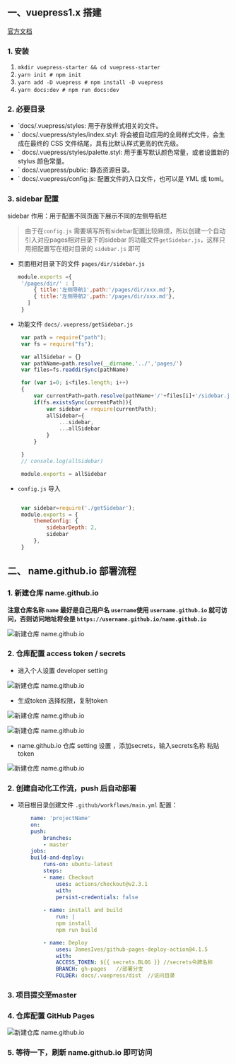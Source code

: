 ## 一、vuepress1.x 搭建

[官方文档](https://www.vuepress.cn/guide/getting-started.html)
### 1. 安装
1. `mkdir vuepress-starter && cd vuepress-starter`
2. `yarn init # npm init`
3. `yarn add -D vuepress # npm install -D vuepress`
4. `yarn docs:dev # npm run docs:dev`

### 2. 必要目录

- `docs/.vuepress/styles: 用于存放样式相关的文件。
- ` docs/.vuepress/styles/index.styl: 将会被自动应用的全局样式文件，会生成在最终的 CSS 文件结尾，具有比默认样式更高的优先级。
- ` docs/.vuepress/styles/palette.styl: 用于重写默认颜色常量，或者设置新的 stylus 颜色常量。
- ` docs/.vuepress/public: 静态资源目录。
- ` docs/.vuepress/config.js: 配置文件的入口文件，也可以是 YML 或 toml。

### 3. sidebar 配置

sidebar 作用：用于配置不同页面下展示不同的左侧导航栏

> 由于在`config.js` 需要填写所有sidebar配置比较麻烦，所以创建一个自动引入对应pages相对目录下的sidebar 的功能文件`getSidebar.js`，这样只用把配置写在相对目录的 `sidebar.js` 即可

- 页面相对目录下的文件  `pages/dir/sidebar.js` 

   ```js
   module.exports ={
    '/pages/dir/' : [
        { title:'左侧导航1',path:'/pages/dir/xxx.md'},
        { title:'左侧导航2',path:'/pages/dir/xxx.md'},
      ]
    }
   ```

- 功能文件 `docs/.vuepress/getSidebar.js` 


   ```js
    var path = require("path");
    var fs = require("fs");

    var allSidebar = {}
    var pathName=path.resolve(__dirname,'../','pages/')
    var files=fs.readdirSync(pathName)

    for (var i=0; i<files.length; i++)
    {   
        var currentPath=path.resolve(pathName+'/'+files[i]+'/sidebar.js')
        if(fs.existsSync(currentPath)){
            var sidebar = require(currentPath);
            allSidebar={
                ...sidebar,
                ...allSidebar
            }
        }

    } 
    // console.log(allSidebar)

    module.exports = allSidebar
   ```

-  `config.js` 导入 

   ```js

    var sidebar=require('./getSidebar');
    module.exports = {
        themeConfig: {
            sidebarDepth: 2,
            sidebar
        },
    }

   ```

## 二、 name.github.io 部署流程

### 1. 新建仓库 name.github.io

**注意仓库名称 `name` 最好是自己用户名 `username`使用 `username.github.io` 就可访问，否则访问地址将会是 `https://username.github.io/name.github.io`**

![新建仓库 name.github.io](./img/1.png)

 
### 2. 仓库配置 access token /  secrets

- 进入个人设置 developer setting

![新建仓库 name.github.io](./img/2.png)

- 生成token 选择权限，复制token

![新建仓库 name.github.io](./img/3.png)

![新建仓库 name.github.io](./img/4.png)
- name.github.io 仓库 setting 设置 ，添加secrets，输入secrets名称 粘贴 token

![新建仓库 name.github.io](./img/5.png)

### 2. 创建自动化工作流，push 后自动部署
 
- 项目根目录创建文件  `.github/workflows/main.yml`   配置：
    ```yml
        name: 'projectName'  
        on: 
        push:
            branches:
            - master 
        jobs:
        build-and-deploy:
            runs-on: ubuntu-latest  
            steps:
            - name: Checkout
                uses: actions/checkout@v2.3.1   
                with: 
                persist-credentials: false
                
            - name: install and build
                run: |        
                npm install
                npm run build

            - name: Deploy
                uses: JamesIves/github-pages-deploy-action@4.1.5
                with: 
                ACCESS_TOKEN: ${{ secrets.BLOG }} //secrets令牌名称
                BRANCH: gh-pages   //部署分支
                FOLDER: docs/.vuepress/dist  //访问目录
    ```
### 3. 项目提交至master 

### 4. 仓库配置 GitHub Pages

![新建仓库 name.github.io](./img/6.png)

### 5. 等待一下，刷新 name.github.io 即可访问













